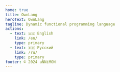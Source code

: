 ```yaml
---
home: true
title: OwnLang
heroText: OwnLang
tagline: Dynamic functional programming language
actions:
  - text: 🇺🇸 English
    link: /en/
    type: primary
  - text: 🇪🇷 Русский
    link: /ru/
    type: primary
footer: © 2024 aNNiMON
---
```

 